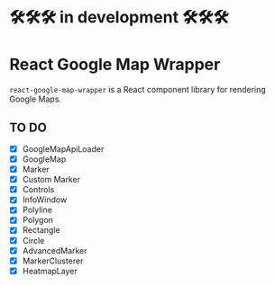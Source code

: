 # 🛠🛠🛠 in development 🛠🛠🛠

# React Google Map Wrapper

`react-google-map-wrapper` is a React component library for rendering Google Maps.

## TO DO

- [x] GoogleMapApiLoader
- [x] GoogleMap
- [x] Marker
- [x] Custom Marker
- [x] Controls
- [x] InfoWindow
- [x] Polyline
- [x] Polygon
- [x] Rectangle
- [x] Circle
- [x] AdvancedMarker
- [x] MarkerClusterer
- [x] HeatmapLayer
